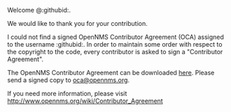 Welcome @:githubid:.

We would like to thank you for your contribution.

I could not find a signed OpenNMS Contributor Agreement (OCA) assigned to the username :githubid:.
In order to maintain some order with respect to the copyright to the code,
every contributor is asked to sign a "Contributor Agreement".

The OpenNMS Contributor Agreement can be downloaded [here](http://www.opennms.org/documentation/ContributorAgreement.pdf).
Please send a signed copy to oca@opennms.org.

If you need more information, please visit http://www.opennms.org/wiki/Contributor_Agreement


